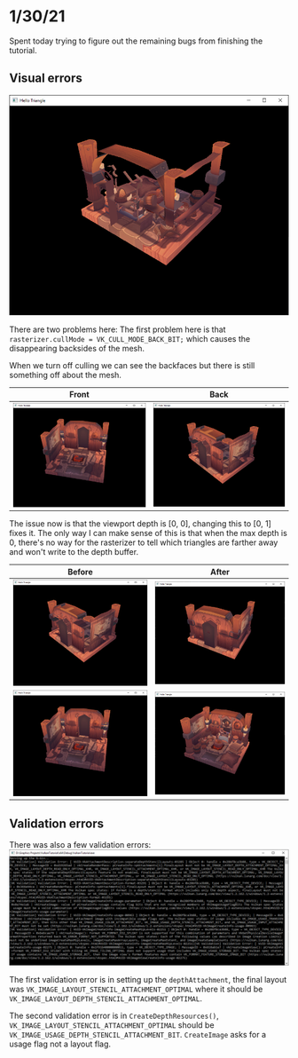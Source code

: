 # 1/30/21

Spent today trying to figure out the remaining bugs from finishing the tutorial.

## Visual errors
![backface cull](res/back_face_cull.png)

There are two problems here:
The first problem here is that `rasterizer.cullMode = VK_CULL_MODE_BACK_BIT;` which causes the disappearing backsides of the mesh. 

When we turn off culling we can see the backfaces but there is still something off about the mesh.

| Front | Back |
|:---:|:---:|
|![back](res/viewport_depth_bug_front.png)|![front](res/viewport_depth_bug_back.png)|

The issue now is that the viewport depth is [0, 0], changing this to [0, 1] fixes it. The only way I can make sense of this is that when the max depth is 0, there's no way for the rasterizer to tell which triangles are farther away and won't write to the depth buffer.

| Before | After |
|:---:|:---:|
|![back](res/viewport_depth_bug_back.png)|![front](res/viewport_depth_bug_back_fix.png)|
|![back](res/viewport_depth_bug_front.png)|![front](res/viewport_depth_bug_front_fix.png)|

## Validation errors
There was also a few validation errors:
![](res/depth_validation_errors.png)

The first validation error is in setting up the `depthAttachment`, the final layout was `VK_IMAGE_LAYOUT_STENCIL_ATTACHMENT_OPTIMAL` where it should be `VK_IMAGE_LAYOUT_DEPTH_STENCIL_ATTACHMENT_OPTIMAL`. 

The second validation error is in `CreateDepthResources()`, `VK_IMAGE_LAYOUT_STENCIL_ATTACHMENT_OPTIMAL` should be `VK_IMAGE_USAGE_DEPTH_STENCIL_ATTACHMENT_BIT`. `CreateImage` asks for a usage flag not a layout flag.